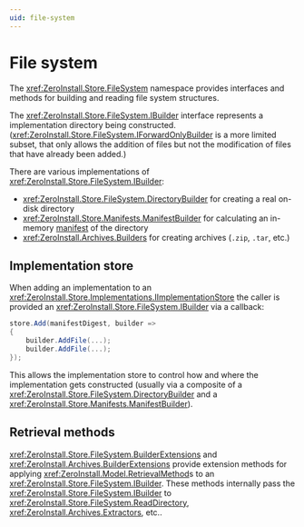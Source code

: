 ```yaml
---
uid: file-system
---
```


# File system

The <xref:ZeroInstall.Store.FileSystem> namespace provides interfaces and methods for building and reading file system structures.

The <xref:ZeroInstall.Store.FileSystem.IBuilder> interface represents a implementation directory being constructed. (<xref:ZeroInstall.Store.FileSystem.IForwardOnlyBuilder> is a more limited subset, that only allows the addition of files but not the modification of files that have already been added.)

There are various implementations of <xref:ZeroInstall.Store.FileSystem.IBuilder>:

- <xref:ZeroInstall.Store.FileSystem.DirectoryBuilder> for creating a real on-disk directory
- <xref:ZeroInstall.Store.Manifests.ManifestBuilder> for calculating an in-memory [manifest](xref:ZeroInstall.Store.Manifests.Manifest) of the directory
- <xref:ZeroInstall.Archives.Builders> for creating archives (`.zip`, `.tar`, etc.)

## Implementation store

When adding an implementation to an <xref:ZeroInstall.Store.Implementations.IImplementationStore> the caller is provided an <xref:ZeroInstall.Store.FileSystem.IBuilder> via a callback:

```csharp
store.Add(manifestDigest, builder =>
{
    builder.AddFile(...);
    builder.AddFile(...);
});
```

This allows the implementation store to control how and where the implementation gets constructed (usually via a composite of a <xref:ZeroInstall.Store.FileSystem.DirectoryBuilder> and a <xref:ZeroInstall.Store.Manifests.ManifestBuilder>).

## Retrieval methods

<xref:ZeroInstall.Store.FileSystem.BuilderExtensions> and <xref:ZeroInstall.Archives.BuilderExtensions> provide extension methods for applying <xref:ZeroInstall.Model.RetrievalMethod>s to an <xref:ZeroInstall.Store.FileSystem.IBuilder>. These methods internally pass the <xref:ZeroInstall.Store.FileSystem.IBuilder> to <xref:ZeroInstall.Store.FileSystem.ReadDirectory>, <xref:ZeroInstall.Archives.Extractors>, etc..

